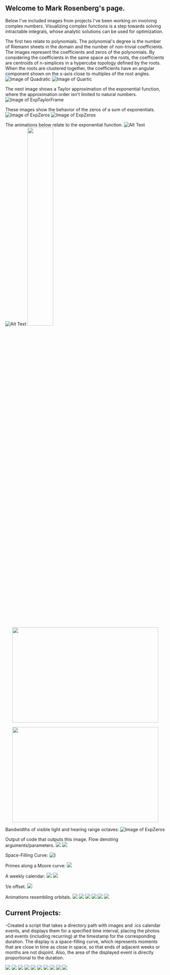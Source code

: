 ## Welcome to Mark Rosenberg's page.

Below I've included images from projects I've been working on involving complex numbers. Visualizing complex functions is a step towards solving intractable integrals, whose analytic solutions can be used for optimization. 

The first two relate to polynomials. The polynomial's degree is the number of Riemann sheets in the domain and the number of non-trivial coefficients. The images represent the coefficients and zeros of the polynomials. By considering the coefficients in the same space as the roots, the coefficients are centroids of n-simplices in a hypercube topology defined by the roots. When the roots are clustered together, the coefficients have an angular component shown on the x-axis close to multiples of the root angles.
![Image of Quadratic](https://tauself.github.io/Quadratic.png)
![Image of Quartic](https://tauself.github.io/Quartic.png)

The next image shows a Taylor approximation of the exponential function, where the approximation order isn't limited to natural numbers. 
![Image of ExpTaylorFrame](https://tauself.github.io/ExpTaylorFrame.png)

These images show the behavior of the zeros of a sum of exponentials. 
![Image of ExpZeros](https://tauself.github.io/ExpZeros.png)
![Image of ExpZeros](https://tauself.github.io/ExpZeros2.png)

The animations below relate to the exponential function.
![Alt Text](https://tauself.github.io/ezgif-5-a17819ac3b.gif)
![Alt Text](https://tauself.github.io/ezgif-5-c935454d75.gif)
<img src="https://tauself.github.io/ezgif-5-a17819ac3b.gif" width=40%>
<p align="center">
  <img width="460" height="300" src="https://tauself.github.io/ezgif-5-a17819ac3b.gif/460/300">
</p>

<p align="center">
  <img width="460" height="300" src="https://tauself.github.io/ezgif-5-a17819ac3b.gif">
</p>

Bandwidths of visible light and hearing range octaves:
![Image of ExpZeros](https://tauself.github.io/LightAndSound.png)

Output of code that outputs this image. Flow denoting arguments/parameters.
![](https://tauself.github.io/Unknown-584.png)
![](https://tauself.github.io/Unknown-610.png)

Space-Filling Curve:
![I](https://tauself.github.io/Screen%20Shot%202018-03-29%20at%2008.56.06.png)

Primes along a Moore curve:
![](https://tauself.github.io/Unknown-200.png)

A weekly calendar:
![](https://tauself.github.io/Unknown-192.png)
![](https://tauself.github.io/Weekly.png)

1/e offset. 
![](https://tauself.github.io/Screen%20Shot%202018-03-29%20at%2008.57.11.png)

Animations resembling orbitals.
![](https://tauself.github.io/ezgif-5-5c4fbbc821-2.gif)
![](https://tauself.github.io/ezgif-5-7a5e07277a-2.gif)
![](https://tauself.github.io/ezgif-5-8fc1f0169b.gif)
![](https://tauself.github.io/ezgif-5-ae62f92e48.gif)
![](https://tauself.github.io/ezgif-5-b6f12bcb96.gif)
![](https://tauself.github.io/ezgif-5-f107764e22.gif)






## Current Projects:

-Created a script that takes a directory path with images and .ics calendar events, and displays them for a specified time interval, placing the photos and events (including recurring) at the timestamp for the corresponding duration. The display is a space-filling curve, which represents moments that are close in time as close in space, so that ends of adjacent weeks or months are not disjoint. Also, the area of the displayed event is directly proportional to the duration.

![](https://tauself.github.io/Unknown-821.png)
![](https://tauself.github.io/Unknown-838.png)
![](https://tauself.github.io/Unknown-850.png)
![](https://tauself.github.io/Unknown-903.png)
![](https://tauself.github.io/Unknown-1121.png)
![](https://tauself.github.io/ezgif-3-b6ca5bd6ae.gif)
![](https://tauself.github.io/ezgif-2-0d206eb20c.gif)
![](https://tauself.github.io/ezgif-1-179972c44b.gif)
![](https://tauself.github.io/ezgif-5-a3802d6326.gif)
![](https://tauself.github.io/ezgif-2-21e962711b.gif)




